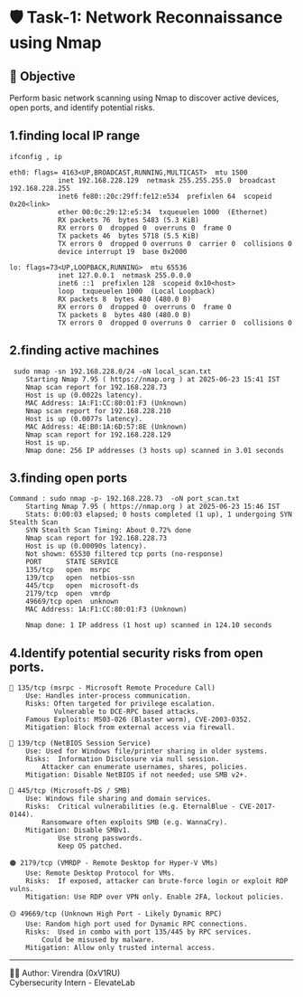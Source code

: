 # 🛡️ Task-1: Network Reconnaissance using Nmap

## 🎯 Objective
Perform basic network scanning using Nmap to discover active devices, open ports, and identify potential risks.

## 1.finding local IP range


  	ifconfig , ip 
	
 	eth0: flags= 4163<UP,BROADCAST,RUNNING,MULTICAST>  mtu 1500
        		inet 192.168.228.129  netmask 255.255.255.0  broadcast 192.168.228.255
		        inet6 fe80::20c:29ff:fe12:e534  prefixlen 64  scopeid 0x20<link>
		        ether 00:0c:29:12:e5:34  txqueuelen 1000  (Ethernet)
	        	RX packets 76  bytes 5483 (5.3 KiB)
		        RX errors 0  dropped 0  overruns 0  frame 0
		        TX packets 46  bytes 5718 (5.5 KiB)
	        	TX errors 0  dropped 0 overruns 0  carrier 0  collisions 0
		        device interrupt 19  base 0x2000  

	lo: flags=73<UP,LOOPBACK,RUNNING>  mtu 65536
		        inet 127.0.0.1  netmask 255.0.0.0
		        inet6 ::1  prefixlen 128  scopeid 0x10<host>
		        loop  txqueuelen 1000  (Local Loopback)
		        RX packets 8  bytes 480 (480.0 B)
		        RX errors 0  dropped 0  overruns 0  frame 0
		        TX packets 8  bytes 480 (480.0 B)
		        TX errors 0  dropped 0 overruns 0  carrier 0  collisions 0


## 2.finding active machines


	 sudo nmap -sn 192.168.228.0/24 -oN local_scan.txt 
		Starting Nmap 7.95 ( https://nmap.org ) at 2025-06-23 15:41 IST
		Nmap scan report for 192.168.228.73
		Host is up (0.0022s latency).
		MAC Address: 1A:F1:CC:80:01:F3 (Unknown)
		Nmap scan report for 192.168.228.210
		Host is up (0.0077s latency).
		MAC Address: 4E:B0:1A:6D:57:8E (Unknown)
		Nmap scan report for 192.168.228.129
		Host is up.
		Nmap done: 256 IP addresses (3 hosts up) scanned in 3.01 seconds


## 3.finding open ports

	Command : sudo nmap -p- 192.168.228.73  -oN port_scan.txt        
		Starting Nmap 7.95 ( https://nmap.org ) at 2025-06-23 15:46 IST
		Stats: 0:00:03 elapsed; 0 hosts completed (1 up), 1 undergoing SYN Stealth Scan
		SYN Stealth Scan Timing: About 0.72% done
		Nmap scan report for 192.168.228.73
		Host is up (0.00090s latency).
		Not shown: 65530 filtered tcp ports (no-response)
		PORT      STATE SERVICE
		135/tcp   open  msrpc
		139/tcp   open  netbios-ssn
		445/tcp   open  microsoft-ds
		2179/tcp  open  vmrdp
		49669/tcp open  unknown
		MAC Address: 1A:F1:CC:80:01:F3 (Unknown)

		Nmap done: 1 IP address (1 host up) scanned in 124.10 seconds

## 4.Identify potential security risks from open ports.
	
	🔴 135/tcp (msrpc - Microsoft Remote Procedure Call)
		Use: Handles inter-process communication.
		Risks: Often targeted for privilege escalation.
		       Vulnerable to DCE-RPC based attacks.
		Famous Exploits: MS03-026 (Blaster worm), CVE-2003-0352.
		Mitigation: Block from external access via firewall.

	🔴 139/tcp (NetBIOS Session Service)
		Use: Used for Windows file/printer sharing in older systems.
		Risks:  Information Disclosure via null session.
			Attacker can enumerate usernames, shares, policies.
		Mitigation: Disable NetBIOS if not needed; use SMB v2+.

	🔴 445/tcp (Microsoft-DS / SMB)
		Use: Windows file sharing and domain services.
		Risks:  Critical vulnerabilities (e.g. EternalBlue - CVE-2017-0144).
			Ransomware often exploits SMB (e.g. WannaCry).
		Mitigation: Disable SMBv1.
			    Use strong passwords.
			    Keep OS patched.

	🟠 2179/tcp (VMRDP - Remote Desktop for Hyper-V VMs)
		Use: Remote Desktop Protocol for VMs.
		Risks:  If exposed, attacker can brute-force login or exploit RDP vulns.
		Mitigation: Use RDP over VPN only. Enable 2FA, lockout policies.

	🟡 49669/tcp (Unknown High Port - Likely Dynamic RPC)
		Use: Random high port used for Dynamic RPC connections.
		Risks:  Used in combo with port 135/445 by RPC services.
			Could be misused by malware.
		Mitigation: Allow only trusted internal access.



---

👨‍💻 Author: Virendra (0xV1RU)  
Cybersecurity Intern - ElevateLab



